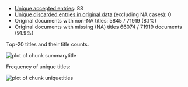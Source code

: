 -   [Unique accepted entries](output.tables/note_granter_accepted.csv):
    88
-   [Unique discarded entries in original data](output.tables/note_granter_discarded.csv) (excluding NA cases): 0
-   Original documents with non-NA titles: 5845 / 71919 (8.1%)
-   Original documents with missing (NA) titles 66074 / 71919 documents
    (91.9%)

Top-20 titles and their title counts.

![plot of chunk
summarytitle](figure/rmd_note_granter_summarytitle-1.png)

Frequency of unique titles:

![plot of chunk
uniquetitles](figure/rmd_note_granter_uniquetitles-1.png)
